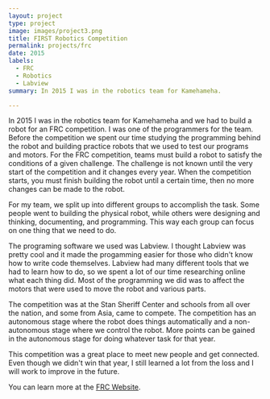 ```yaml
---
layout: project
type: project
image: images/project3.png
title: FIRST Robotics Competition
permalink: projects/frc
date: 2015
labels:
  - FRC
  - Robotics
  - Labview
summary: In 2015 I was in the robotics team for Kamehameha. 

---
```


In 2015 I was in the robotics team for Kamehameha and we had to build a robot for an FRC competition. I was one of the programmers for the team. Before the competition we spent our time studying the programming behind the robot and building practice robots that we used to test our programs and motors. For the FRC competition, teams must build a robot to satisfy the conditions of a given challenge. The challenge is not known until the very start of the competition and it changes every year. When the competition starts, you must finish building the robot until a certain time, then no more changes can be made to the robot. 

For my team, we split up into different groups to accomplish the task. Some people went to building the physical robot, while others were designing and thinking, documenting, and programming. This way each group can focus on one thing that we need to do.

The programing software we used was Labview. I thought Labview was pretty cool and it made the progamming easier for those who didn't know how to write code themselves. Labview had many different tools that we had to learn how to do, so we spent a lot of our time researching online what each thing did. Most of the programming we did was to affect the motors that were used to move the robot and various parts. 

The competition was at the Stan Sheriff Center and schools from all over the nation, and some from Asia, came to compete. The competition has an autonomous stage where the robot does things automatically and a non-autonomous stage where we control the robot. More points can be gained in the autonomous stage for doing whatever task for that year. 
 
This competition was a great place to meet new people and get connected. Even though we didn't win that year, I still learned a lot from the loss and I will work to improve in the future. 

You can learn more at the [FRC Website](https://www.firstinspires.org/robotics/frc).
